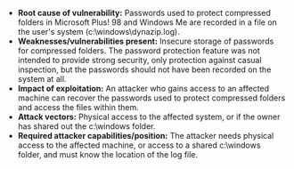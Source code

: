 - **Root cause of vulnerability:** Passwords used to protect compressed folders in Microsoft Plus! 98 and Windows Me are recorded in a file on the user's system (c:\windows\dynazip.log).
- **Weaknesses/vulnerabilities present:** Insecure storage of passwords for compressed folders. The password protection feature was not intended to provide strong security, only protection against casual inspection, but the passwords should not have been recorded on the system at all.
- **Impact of exploitation:** An attacker who gains access to an affected machine can recover the passwords used to protect compressed folders and access the files within them.
- **Attack vectors:** Physical access to the affected system, or if the owner has shared out the c:\windows folder.
- **Required attacker capabilities/position:** The attacker needs physical access to the affected machine, or access to a shared c:\windows folder, and must know the location of the log file.